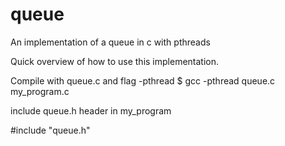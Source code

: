 # queue
An implementation of a queue in c with pthreads

Quick overview of how to use this implementation.

Compile with queue.c and flag -pthread
$ gcc -pthread queue.c my_program.c 

include queue.h header in my_program

#include "queue.h"
